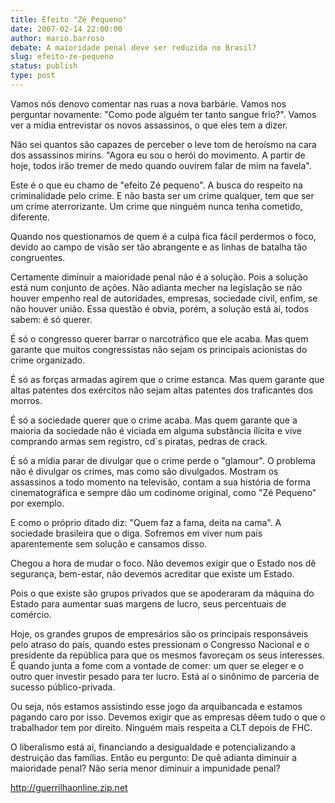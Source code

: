 ```yaml
---
title: Efeito "Zé Pequeno"
date: 2007-02-14 22:00:00
author: mario.barroso
debate: A maioridade penal deve ser reduzida no Brasil?
slug: efeito-ze-pequeno
status: publish 
type: post
---
```


Vamos nós denovo comentar nas ruas a nova barbárie. Vamos nos perguntar novamente: "Como pode alguém ter tanto sangue frio?". Vamos ver a mídia entrevistar os novos assassinos, o que eles tem a dizer.  

Não sei quantos são capazes de perceber o leve tom de heroísmo na cara dos assassinos mirins. "Agora eu sou o herói do movimento. A partir de hoje, todos irão tremer de medo quando ouvirem falar de mim na favela".  

Este é o que eu chamo de "efeito Zé pequeno". A busca do respeito na criminalidade pelo crime. E não basta ser um crime qualquer, tem que ser um crime aterrorizante. Um crime que ninguém nunca tenha cometido, diferente.  

Quando nos questionamos de quem é a culpa fica fácil perdermos o foco, devido ao campo de visão ser tão abrangente e as linhas de batalha tão congruentes.  

Certamente diminuir a maioridade penal não é a solução. Pois a solução está num conjunto de ações. Não adianta mecher na legislação se não houver empenho real de autoridades, empresas, sociedade civil, enfim, se não houver união. Essa questão é obvia, porém, a solução está aí, todos sabem: é só querer.  

É só o congresso querer barrar o narcotráfico que ele acaba. Mas quem garante que muitos congressistas não sejam os principais acionistas do crime organizado.  

É só as forças armadas agirem que o crime estanca. Mas quem garante que altas patentes dos exércitos não sejam altas patentes dos traficantes dos morros.  

É só a sociedade querer que o crime acaba. Mas quem garante que a maioria da sociedade não é viciada em alguma substância ilícita e vive comprando armas sem registro, cd´s piratas, pedras de crack.  

É só a mídia parar de divulgar que o crime perde o "glamour". O problema não é divulgar os crimes, mas como são divulgados. Mostram os assassinos a todo momento na televisão, contam a sua história de forma cinematográfica e sempre dão um codinome original, como "Zé Pequeno" por exemplo.  

E como o próprio ditado diz: "Quem faz a fama, deita na cama". A sociedade brasileira que o diga. Sofremos em viver num país aparentemente sem solução e cansamos disso.  

Chegou a hora de mudar o foco. Não devemos exigir que o Estado nos dê segurança, bem-estar, não devemos acreditar que existe um Estado.  

Pois o que existe são grupos privados que se apoderaram da máquina do Estado para aumentar suas margens de lucro, seus percentuais de comércio.  

Hoje, os grandes grupos de empresários são os principais responsáveis pelo atraso do país, quando estes pressionam o Congresso Nacional e o presidente da república para que os mesmos favoreçam os seus interesses. É quando junta a fome com a vontade de comer: um quer se eleger e o outro quer investir pesado para ter lucro. Está aí o sinônimo de parceria de sucesso público-privada.  

Ou seja, nós estamos assistindo esse jogo da arquibancada e estamos pagando caro por isso. Devemos exigir que as empresas dêem tudo o que o trabalhador tem por direito. Ninguém mais respeita a CLT depois de FHC.  

O liberalismo está aí, financiando a desigualdade e potencializando a destruição das famílias. Então eu pergunto: De quê adianta diminuir a maioridade penal? Não seria menor diminuir a impunidade penal?  

http://guerrilhaonline.zip.net
